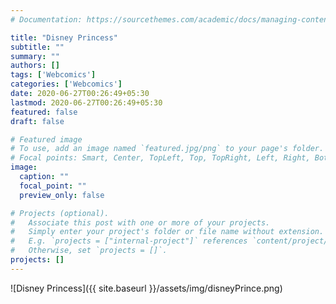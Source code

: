 ```yaml
---
# Documentation: https://sourcethemes.com/academic/docs/managing-content/

title: "Disney Princess"
subtitle: ""
summary: ""
authors: []
tags: ['Webcomics']
categories: ['Webcomics']
date: 2020-06-27T00:26:49+05:30
lastmod: 2020-06-27T00:26:49+05:30
featured: false
draft: false

# Featured image
# To use, add an image named `featured.jpg/png` to your page's folder.
# Focal points: Smart, Center, TopLeft, Top, TopRight, Left, Right, BottomLeft, Bottom, BottomRight.
image:
  caption: ""
  focal_point: ""
  preview_only: false

# Projects (optional).
#   Associate this post with one or more of your projects.
#   Simply enter your project's folder or file name without extension.
#   E.g. `projects = ["internal-project"]` references `content/project/deep-learning/index.md`.
#   Otherwise, set `projects = []`.
projects: []
---
```



![Disney Princess]({{ site.baseurl }}/assets/img/disneyPrince.png)
